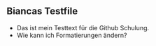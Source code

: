 ## Biancas Testfile

* Das ist mein Testtext für die Github Schulung.
* Wie kann ich Formatierungen ändern?
